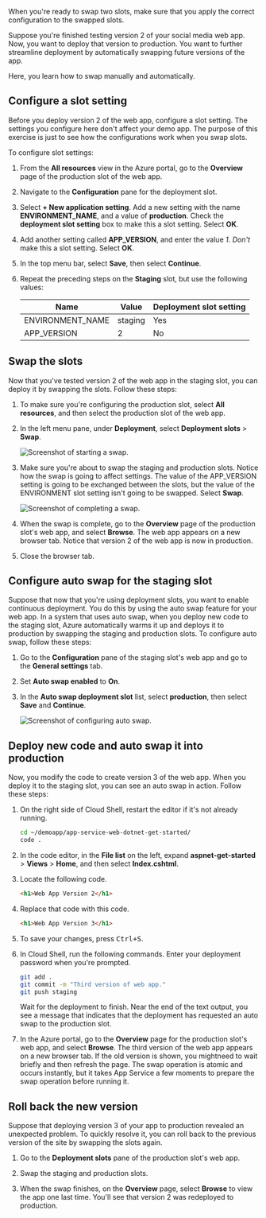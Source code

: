 When you're ready to swap two slots, make sure that you apply the correct configuration to the swapped slots.

Suppose you're finished testing version 2 of your social media web app. Now, you want to deploy that version to production. You want to further streamline deployment by automatically swapping future versions of the app.

Here, you learn how to swap manually and automatically.

## Configure a slot setting

Before you deploy version 2 of the web app, configure a slot setting. The settings you configure here don't affect your demo app. The purpose of this exercise is just to see how the configurations work when you swap slots.

To configure slot settings:

1. From the **All resources** view in the Azure portal, go to the **Overview** page of the production slot of the web app.

1. Navigate to the **Configuration** pane for the deployment slot.

1. Select **+ New application setting**. Add a new setting with the name **ENVIRONMENT_NAME**, and a value of **production**. Check the **deployment slot setting** box to make this a slot setting. Select **OK**.

1. Add another setting called **APP_VERSION**, and enter the value *1*. *Don't* make this a slot setting. Select **OK**.

1. In the top menu bar, select **Save**, then select **Continue**.

1. Repeat the preceding steps on the **Staging** slot, but use the following values:

    | Name | Value | Deployment slot setting |
    |---|---|---|
    | ENVIRONMENT_NAME | staging | Yes |
    | APP_VERSION | 2 | No |

## Swap the slots

Now that you've tested version 2 of the web app in the staging slot, you can deploy it by swapping the slots. Follow these steps:

1. To make sure you're configuring the production slot, select **All resources**, and then select the production slot of the web app.

1. In the left menu pane, under **Deployment**, select **Deployment slots** > **Swap**.

    ![Screenshot of starting a swap.](../media/5-swap-staging-slot.png)

1. Make sure you're about to swap the staging and production slots. Notice how the swap is going to affect settings. The value of the APP_VERSION setting is going to be exchanged between the slots, but the value of the ENVIRONMENT slot setting isn't going to be swapped. Select **Swap**.

    ![Screenshot of completing a swap.](../media/5-simple-swap.png)

1. When the swap is complete, go to the **Overview** page of the production slot's web app, and select **Browse**. The web app appears on a new browser tab. Notice that version 2 of the web app is now in production.

1. Close the browser tab.

## Configure auto swap for the staging slot

Suppose that now that you're using deployment slots, you want to enable continuous deployment. You do this by using the auto swap feature for your web app. In a system that uses auto swap, when you deploy new code to the staging slot, Azure automatically warms it up and deploys it to production by swapping the staging and production slots. To configure auto swap, follow these steps:

1. Go to the **Configuration** pane of the staging slot's web app and go to the **General settings** tab.

1. Set **Auto swap enabled** to **On**.

1. In the **Auto swap deployment slot** list, select **production**, then select **Save** and **Continue**.

    ![Screenshot of configuring auto swap.](../media/5-configure-auto-swap.png)

## Deploy new code and auto swap it into production

Now, you modify the code to create version 3 of the web app. When you deploy it to the staging slot, you can see an auto swap in action. Follow these steps:

1. On the right side of Cloud Shell, restart the editor if it's not already running.

    ```bash
    cd ~/demoapp/app-service-web-dotnet-get-started/
    code .
    ```

1. In the code editor, in the **File list** on the left, expand **aspnet-get-started** > **Views** > **Home**, and then select **Index.cshtml**.

1. Locate the following code.

    ```html
    <h1>Web App Version 2</h1>
    ```

1. Replace that code with this code.

    ```html
    <h1>Web App Version 3</h1>
    ```

1. To save your changes, press <kbd>Ctrl+S</kbd>.

1. In Cloud Shell, run the following commands. Enter your deployment password when you're prompted.

    ```bash
    git add .
    git commit -m "Third version of web app."
    git push staging
    ```

    Wait for the deployment to finish. Near the end of the text output, you see a message that indicates that the deployment has requested an auto swap to the production slot.

1. In the Azure portal, go to the **Overview** page for the production slot's web app, and select **Browse**. The third version of the web app appears on a new browser tab. If the old version is shown, you mightneed to wait briefly and then refresh the page. The swap operation is atomic and occurs instantly, but it takes App Service a few moments to prepare the swap operation before running it.

## Roll back the new version

Suppose that deploying version 3 of your app to production revealed an unexpected problem. To quickly resolve it, you can roll back to the previous version of the site by swapping the slots again.

1. Go to the **Deployment slots** pane of the production slot's web app.

1. Swap the staging and production slots.

1. When the swap finishes, on the **Overview** page, select **Browse** to view the app one last time. You'll see that version 2 was redeployed to production.

